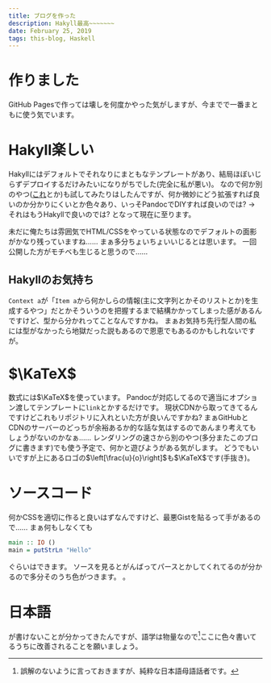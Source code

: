 ```yaml
---
title: ブログを作った
description: Hakyll最高~~~~~~~
date: February 25, 2019
tags: this-blog, Haskell
---
```


# 作りました

GitHub Pagesで作っては壊しを何度かやった気がしますが、今までで一番まともに使う気でいます。

# Hakyll楽しい

Hakyllにはデフォルトでそれなりにまともなテンプレートがあり、結局ほぼいじらずデプロイするだけみたいになりがちでした(完全に私が悪い)。
なので何か別のやつ([これ](https://github.com/scmorrison/uzu)とか)も試してみたりはしたんですが、何か微妙にどう拡張すれば良いのか分かりにくいとか色々あり、いっそPandocでDIYすれば良いのでは? → それはもうHakyllで良いのでは? となって現在に至ります。

未だに俺たちは雰囲気でHTML/CSSをやっている状態なのでデフォルトの面影がかなり残っていますね……
まぁ多分ちょいちょいいじるとは思います。
一回公開した方がモチベも生じると思うので……

## Hakyllのお気持ち

`Context a`が「`Item a`から何かしらの情報(主に文字列とかそのリストとか)を生成するやつ」だとかそういうのを把握するまで結構かかってしまった感があるんですけど、型から分かれってことなんですかね。
まぁお気持ち先行型人間の私には型がなかったら地獄だった説もあるので恩恵でもあるのかもしれないですが。

# $\KaTeX$

数式には$\KaTeX$を使っています。
Pandocが対応してるので適当にオプション渡してテンプレートに`link`とかするだけです。
現状CDNから取ってきてるんですけどこれもリポジトリに入れといた方が良いんですかね?
まぁGitHubとCDNのサーバーのどっちが余裕あるか的な話な気はするのであんまり考えてもしょうがないのかなぁ……
レンダリングの速さから別のやつ(多分またこのブログに書きます)でも使う予定で、何かと遊びようがある気がします。
どうでもいいですが上にあるロゴの$\left[\frac{u}{o}\right]$も$\KaTeX$です(手抜き)。

# ソースコード

何かCSSを適切に作ると良いはずなんですけど、最悪Gistを貼るって手があるので……
まぁ何もしなくても
```haskell
main :: IO ()
main = putStrLn "Hello"
```
ぐらいはできます。
ソースを見るとがんばってパースとかしてくれてるのが分かるので多分そのうち色がつきます。
。
# 日本語

が書けないことが分かってきたんですが、語学は物量なので[^1]ここに色々書いてるうちに改善されることを願いましょう。

[^1]: 誤解のないように言っておきますが、純粋な日本語母語話者です。
